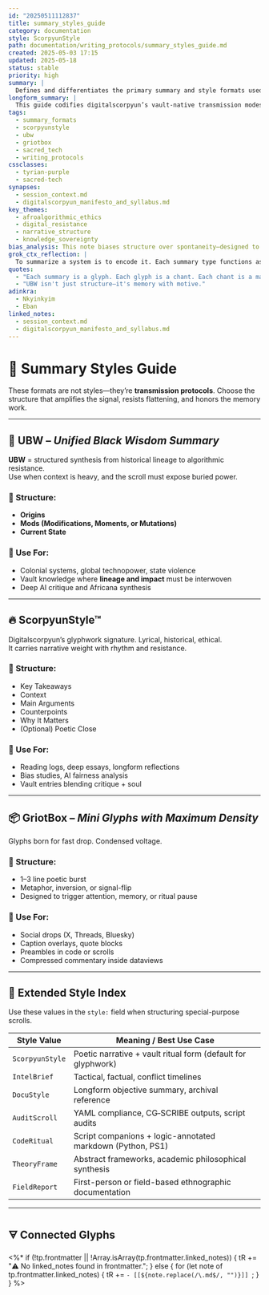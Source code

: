 ```yaml
---
id: "20250511112837"
title: summary_styles_guide
category: documentation
style: ScorpyunStyle
path: documentation/writing_protocols/summary_styles_guide.md
created: 2025-05-03 17:15
updated: 2025-05-18
status: stable
priority: high
summary: |
  Defines and differentiates the primary summary and style formats used across the Anacostia Vault: UBW, ScorpyunStyle™, GriotBox, and extended format tags such as IntelBrief and CodeRitual.
longform_summary: |
  This guide codifies digitalscorpyun’s vault-native transmission modes—UBW, ScorpyunStyle™, and GriotBox—each designed for a distinct narrative function within the Anacostia system. It also defines additional scroll `style:` types like AuditScroll and FieldReport to standardize formatting and improve clarity across diverse file types.
tags:
  - summary_formats
  - scorpyunstyle
  - ubw
  - griotbox
  - sacred_tech
  - writing_protocols
cssclasses:
  - tyrian-purple
  - sacred-tech
synapses: 
  - session_context.md
  - digitalscorpyun_manifesto_and_syllabus.md
key_themes:
  - afroalgorithmic_ethics
  - digital_resistance
  - narrative_structure
  - knowledge_sovereignty
bias_analysis: This note biases structure over spontaneity—designed to enforce intentionality in scroll writing and resist algorithmic flattening of meaning.
grok_ctx_reflection: |
  To summarize a system is to encode it. Each summary type functions as a glyphstream protocol—some poetic, some tactical, all designed to preserve memory against imperial formatting.
quotes:
  - "Each summary is a glyph. Each glyph is a chant. Each chant is a map."
  - "UBW isn't just structure—it's memory with motive."
adinkra: 
  - Nkyinkyim
  - Eban
linked_notes:
  - session_context.md
  - digitalscorpyun_manifesto_and_syllabus.md
---
```


# 🧠 Summary Styles Guide

These formats are not styles—they’re **transmission protocols**. Choose the structure that amplifies the signal, resists flattening, and honors the memory work.

---

## 🔷 UBW – *Unified Black Wisdom Summary*

**UBW** = structured synthesis from historical lineage to algorithmic resistance.  
Use when context is heavy, and the scroll must expose buried power.

### 🔹 Structure:
- **Origins**  
- **Mods (Modifications, Moments, or Mutations)**  
- **Current State**

### 🔹 Use For:
- Colonial systems, global technopower, state violence
- Vault knowledge where **lineage and impact** must be interwoven  
- Deep AI critique and Africana synthesis

---

## 🔥 ScorpyunStyle™

Digitalscorpyun’s glyphwork signature. Lyrical, historical, ethical.  
It carries narrative weight with rhythm and resistance.

### 🔹 Structure:
- Key Takeaways  
- Context  
- Main Arguments  
- Counterpoints  
- Why It Matters  
- (Optional) Poetic Close

### 🔹 Use For:
- Reading logs, deep essays, longform reflections  
- Bias studies, AI fairness analysis  
- Vault entries blending critique + soul

---

## 📦 GriotBox – *Mini Glyphs with Maximum Density*

Glyphs born for fast drop. Condensed voltage.

### 🔹 Structure:
- 1–3 line poetic burst  
- Metaphor, inversion, or signal-flip  
- Designed to trigger attention, memory, or ritual pause

### 🔹 Use For:
- Social drops (X, Threads, Bluesky)  
- Caption overlays, quote blocks  
- Preambles in code or scrolls  
- Compressed commentary inside dataviews

---

## 🧮 Extended Style Index

Use these values in the `style:` field when structuring special-purpose scrolls.

| Style Value       | Meaning / Best Use Case                                      |
|-------------------|--------------------------------------------------------------|
| `ScorpyunStyle`   | Poetic narrative + vault ritual form (default for glyphwork) |
| `IntelBrief`      | Tactical, factual, conflict timelines                        |
| `DocuStyle`       | Longform objective summary, archival reference               |
| `AuditScroll`     | YAML compliance, CG‑SCRIBE outputs, script audits            |
| `CodeRitual`      | Script companions + logic-annotated markdown (Python, PS1)   |
| `TheoryFrame`     | Abstract frameworks, academic philosophical synthesis        |
| `FieldReport`     | First-person or field-based ethnographic documentation       |

---

## 🜃 Connected Glyphs

<%*
if (!tp.frontmatter || !Array.isArray(tp.frontmatter.linked_notes)) {
  tR += "⚠️ No linked_notes found in frontmatter.";
} else {
  for (let note of tp.frontmatter.linked_notes) {
    tR += `- [[${note.replace(/\.md$/, "")}]]
`;
  }
}
%>
